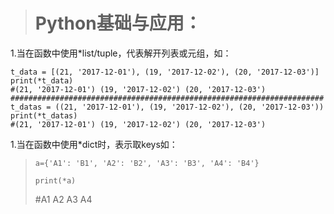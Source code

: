 > # Python基础与应用：

1.当在函数中使用\*list/tuple，代表解开列表或元组，如：

```
t_data = [(21, '2017-12-01'), (19, '2017-12-02'), (20, '2017-12-03')]
print(*t_data)
#(21, '2017-12-01') (19, '2017-12-02') (20, '2017-12-03')
######################################################################
t_datas = ((21, '2017-12-01'), (19, '2017-12-02'), (20, '2017-12-03'))
print(*t_datas)
#(21, '2017-12-01') (19, '2017-12-02') (20, '2017-12-03')
```

1.当在函数中使用\*dict时，表示取keys如：

> `a={'A1': 'B1', 'A2': 'B2', 'A3': 'B3', 'A4': 'B4'}`
>
> `print(*a)`
>
> \#A1 A2 A3 A4



